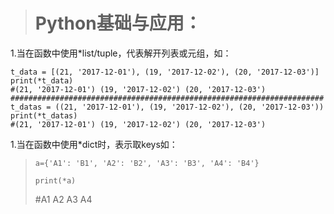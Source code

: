 > # Python基础与应用：

1.当在函数中使用\*list/tuple，代表解开列表或元组，如：

```
t_data = [(21, '2017-12-01'), (19, '2017-12-02'), (20, '2017-12-03')]
print(*t_data)
#(21, '2017-12-01') (19, '2017-12-02') (20, '2017-12-03')
######################################################################
t_datas = ((21, '2017-12-01'), (19, '2017-12-02'), (20, '2017-12-03'))
print(*t_datas)
#(21, '2017-12-01') (19, '2017-12-02') (20, '2017-12-03')
```

1.当在函数中使用\*dict时，表示取keys如：

> `a={'A1': 'B1', 'A2': 'B2', 'A3': 'B3', 'A4': 'B4'}`
>
> `print(*a)`
>
> \#A1 A2 A3 A4



